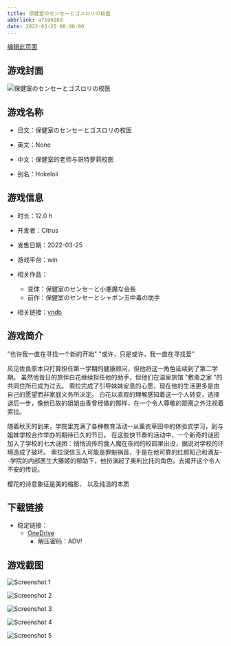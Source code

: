```yaml
---
title: 保健室のセンセーとゴスロリの校医
abbrlink: a719928d
date: 2022-03-25 00:00:00
---
```

[编辑此页面](https://github.com/ACG-3/ADV3-source/blob/main/source/_posts/games/%E4%BF%9D%E5%81%A5%E5%AE%A4%E3%81%AE%E3%82%BB%E3%83%B3%E3%82%BB%E3%83%BC%E3%81%A8%E3%82%B4%E3%82%B9%E3%83%AD%E3%83%AA%E3%81%AE%E6%A0%A1%E5%8C%BB.md)

## 游戏封面

![保健室のセンセーとゴスロリの校医](https://pan.timero.xyz/d/onedrive/img_lib_001/%E4%BF%9D%E5%81%A5%E5%AE%A4%E3%81%AE%E3%82%BB%E3%83%B3%E3%82%BB%E3%83%BC%E3%81%A8%E3%82%B4%E3%82%B9%E3%83%AD%E3%83%AA%E3%81%AE%E6%A0%A1%E5%8C%BB_cover.avif)


## 游戏名称

- 日文：保健室のセンセーとゴスロリの校医
- 英文：None
- 中文：保健室的老师与哥特萝莉校医

- 别名：Hokeloli


## 游戏信息

- 时长：12.0 h
- 开发者：Citrus
- 发售日期：2022-03-25
- 游戏平台：win
- 相关作品：
   - 变体：保健室のセンセーと小悪魔な会長
   - 前作：保健室のセンセーとシャボン玉中毒の助手

- 相关链接：[vndb](https://vndb.org/v33099)


## 游戏简介

"也许我一直在寻找一个新的开始"
"或许，只是或许，我一直在寻找爱"

风见佐良原本只打算担任第一学期的健康顾问，但他将这一角色延续到了第二学期。
虽然他昔日的旅伴白花继续担任他的助手，但他们在温泉旅馆 "敷斋之家 "的共同住所已成为过去。
索拉完成了引导妹妹安息的心愿，现在他的生活更多是由自己的愿望而非家庭义务所决定。
白花以直观的理解感知着这一个人转变，选择退后一步，像他已故的姐姐由香曾经做的那样，在一个令人尊敬的距离之外注视着索拉。

随着秋天的到来，学院里充满了各种教育活动--从薰衣草田中的体验式学习，到与姐妹学校合作举办的期待已久的节日。
在这些快节奏的活动中，一个新奇的谜团加入了学校的七大谜团：悄悄流传的食人魔在夜间的校园里出没，据说对学校的环境造成了破坏。
索拉深信玉人可能是罪魁祸首，于是在他可靠的红颜知己和酒友--学院的内部医生大藤姬的帮助下，他扮演起了奥利比托的角色，去揭开这个令人不安的传说。

樱花的诗意象征是美的缩影、
以及纯洁的本质




## 下载链接

- 稳定链接：
    - [OneDrive](https://pan.timero.xyz/onedrive/adv_lib_001/%E4%BF%9D%E5%81%A5%E5%AE%A4%E3%81%AE%E3%82%BB%E3%83%B3%E3%82%BB%E3%83%BC%E3%81%A8%E3%82%B4%E3%82%B9%E3%83%AD%E3%83%AA%E3%81%AE%E6%A0%A1%E5%8C%BB)
        - 解压密码：ADV!



## 游戏截图


![Screenshot 1](https://pan.timero.xyz/d/onedrive/img_lib_001/%E4%BF%9D%E5%81%A5%E5%AE%A4%E3%81%AE%E3%82%BB%E3%83%B3%E3%82%BB%E3%83%BC%E3%81%A8%E3%82%B4%E3%82%B9%E3%83%AD%E3%83%AA%E3%81%AE%E6%A0%A1%E5%8C%BB_Screenshot_1.avif)

![Screenshot 2](https://pan.timero.xyz/d/onedrive/img_lib_001/%E4%BF%9D%E5%81%A5%E5%AE%A4%E3%81%AE%E3%82%BB%E3%83%B3%E3%82%BB%E3%83%BC%E3%81%A8%E3%82%B4%E3%82%B9%E3%83%AD%E3%83%AA%E3%81%AE%E6%A0%A1%E5%8C%BB_Screenshot_2.avif)

![Screenshot 3](https://pan.timero.xyz/d/onedrive/img_lib_001/%E4%BF%9D%E5%81%A5%E5%AE%A4%E3%81%AE%E3%82%BB%E3%83%B3%E3%82%BB%E3%83%BC%E3%81%A8%E3%82%B4%E3%82%B9%E3%83%AD%E3%83%AA%E3%81%AE%E6%A0%A1%E5%8C%BB_Screenshot_3.avif)

![Screenshot 4](https://pan.timero.xyz/d/onedrive/img_lib_001/%E4%BF%9D%E5%81%A5%E5%AE%A4%E3%81%AE%E3%82%BB%E3%83%B3%E3%82%BB%E3%83%BC%E3%81%A8%E3%82%B4%E3%82%B9%E3%83%AD%E3%83%AA%E3%81%AE%E6%A0%A1%E5%8C%BB_Screenshot_4.avif)

![Screenshot 5](https://pan.timero.xyz/d/onedrive/img_lib_001/%E4%BF%9D%E5%81%A5%E5%AE%A4%E3%81%AE%E3%82%BB%E3%83%B3%E3%82%BB%E3%83%BC%E3%81%A8%E3%82%B4%E3%82%B9%E3%83%AD%E3%83%AA%E3%81%AE%E6%A0%A1%E5%8C%BB_Screenshot_5.avif)

